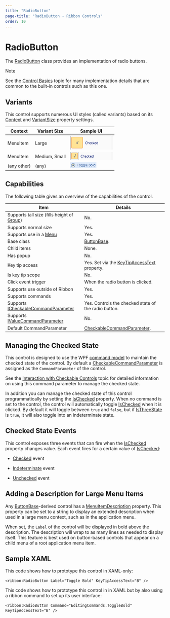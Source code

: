 ```yaml
---
title: "RadioButton"
page-title: "RadioButton - Ribbon Controls"
order: 10
---
```

# RadioButton

The [RadioButton](xref:@ActiproUIRoot.Controls.Ribbon.Controls.RadioButton) class provides an implementation of radio buttons.

> [!NOTE]
> See the [Control Basics](../control-basics.md) topic for many implementation details that are common to the built-in controls such as this one.

## Variants

This control supports numerous UI styles (called variants) based on its [Context](xref:@ActiproUIRoot.Controls.Ribbon.Controls.Primitives.ControlBase.Context) and [VariantSize](xref:@ActiproUIRoot.Controls.Ribbon.Controls.Primitives.ControlBase.VariantSize) property settings.

| Context | Variant Size | Sample UI |
|-----|-----|-----|
| MenuItem | Large | ![Screenshot](../../images/radiobutton-menu-item-large.gif) |
| MenuItem | Medium, Small | ![Screenshot](../../images/radiobutton-menu-item-medium.gif) |
| (any other) | (any) | ![Screenshot](../../images/radiobutton-medium.gif) |

## Capabilities

The following table gives an overview of the capabilities of the control.

| Item | Details |
|-----|-----|
| Supports tall size (fills height of [Group](../miscellaneous/group.md)) | No. |
| Supports normal size | Yes. |
| Supports use in a [Menu](../miscellaneous/menu.md) | Yes. |
| Base class | [ButtonBase](xref:@ActiproUIRoot.Controls.Ribbon.Controls.Primitives.ButtonBase). |
| Child items | None. |
| Has popup | No. |
| Key tip access | Yes.  Set via the [KeyTipAccessText](xref:@ActiproUIRoot.Controls.Ribbon.Controls.Primitives.ControlBase.KeyTipAccessText) property. |
| Is key tip scope | No. |
| Click event trigger | When the radio button is clicked. |
| Supports use outside of Ribbon | Yes. |
| Supports commands | Yes. |
| Supports [ICheckableCommandParameter](xref:@ActiproUIRoot.Controls.Ribbon.Input.ICheckableCommandParameter) | Yes.  Controls the checked state of the radio button. |
| Supports [IValueCommandParameter](xref:@ActiproUIRoot.Controls.Ribbon.Input.IValueCommandParameter) | No. |
| Default CommandParameter | [CheckableCommandParameter](xref:@ActiproUIRoot.Controls.Ribbon.Input.CheckableCommandParameter). |

## Managing the Checked State

This control is designed to use the WPF [command model](../../command-model/index.md) to maintain the checked state of the control.  By default a [CheckableCommandParameter](xref:@ActiproUIRoot.Controls.Ribbon.Input.CheckableCommandParameter) is assigned as the `CommandParameter` of the control.

See the [Interaction with Checkable Controls](../../command-model/checkable-controls.md) topic for detailed information on using this command parameter to manage the checked state.

In addition you can manage the checked state of this control programmatically by setting the [IsChecked](xref:@ActiproUIRoot.Controls.Ribbon.Controls.Primitives.ButtonBase.IsChecked) property.  When no command is set to the control, the control will automatically toggle [IsChecked](xref:@ActiproUIRoot.Controls.Ribbon.Controls.Primitives.ButtonBase.IsChecked) when it is clicked.  By default it will toggle between `true` and `false`, but if [IsThreeState](xref:@ActiproUIRoot.Controls.Ribbon.Controls.CheckBox.IsThreeState) is `true`, it will also toggle into an indeterminate state.

## Checked State Events

This control exposes three events that can fire when the [IsChecked](xref:@ActiproUIRoot.Controls.Ribbon.Controls.Primitives.ButtonBase.IsChecked) property changes value.  Each event fires for a certain value of [IsChecked](xref:@ActiproUIRoot.Controls.Ribbon.Controls.Primitives.ButtonBase.IsChecked):

- [Checked](xref:@ActiproUIRoot.Controls.Ribbon.Controls.Primitives.ButtonBase.Checked) event

- [Indeterminate](xref:@ActiproUIRoot.Controls.Ribbon.Controls.Primitives.ButtonBase.Indeterminate) event

- [Unchecked](xref:@ActiproUIRoot.Controls.Ribbon.Controls.Primitives.ButtonBase.Unchecked) event

## Adding a Description for Large Menu Items

Any [ButtonBase](xref:@ActiproUIRoot.Controls.Ribbon.Controls.Primitives.ButtonBase)-derived control has a [MenuItemDescription](xref:@ActiproUIRoot.Controls.Ribbon.Controls.Primitives.ButtonBase.MenuItemDescription) property.  This property can be set to a string to display an extended description when used in a large menu context, such as in the application menu.

When set, the `Label` of the control will be displayed in bold above the description.  The description will wrap to as many lines as needed to display itself.  This feature is best used on button-based controls that appear on a child menu of a root application menu item.

## Sample XAML

This code shows how to prototype this control in XAML-only:

```xaml
<ribbon:RadioButton Label="Toggle Bold" KeyTipAccessText="B" />
```

This code shows how to prototype this control in in XAML but by also using a ribbon command to set up its user interface:

```xaml
<ribbon:RadioButton Command="EditingCommands.ToggleBold" KeyTipAccessText="B" />
```
